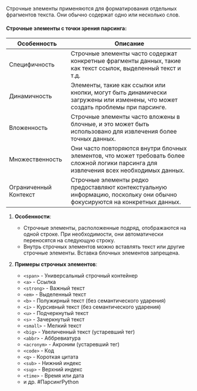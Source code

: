 Строчные элементы применяются для форматирования отдельных фрагментов текста. Они обычно содержат одно или несколько слов.

#### Строчные элементы с точки зрения парсинга:

|Особенность|Описание|
|---|---|
|Специфичность|Строчные элементы часто содержат конкретные фрагменты данных, такие как текст ссылок, выделенный текст и т.д.|
|Динамичность|Элементы, такие как ссылки или кнопки, могут быть динамически загружены или изменены, что может создать проблемы при парсинге.|
|Вложенность|Строчные элементы часто вложены в блочные, и это может быть использовано для извлечения более точных данных.|
|Множественность|Они часто повторяются внутри блочных элементов, что может требовать более сложной логики парсинга для извлечения всех необходимых данных.|
|Ограниченный Контекст|Строчные элементы редко предоставляют контекстуальную информацию, поскольку они обычно фокусируются на конкретных данных.|

1. **Особенности**:
    - Cтрочные элементы, расположенные подряд, отображаются на одной строке. При необходимости, они автоматически переносятся на следующую строку.
    - Внутрь строчных элементов можно вставлять текст или другие строчные элементы. Вставка блочных элементов запрещена.
2. **Примеры строчных элементов**:
    
    - `<span>` - Универсальный строчный контейнер
    - `<a>` - Ссылка
    - `<strong>` - Важный текст
    - `<em>` - Выделенный текст
    - `<b>` - Полужирный текст (без семантического ударения)
    - `<i>` - Курсивный текст (без семантического ударения)
    - `<u>` - Подчеркнутый текст
    - `<s>` - Зачеркнутый текст
    - `<small>` - Мелкий текст
    - `<big>` - Увеличенный текст (устаревший тег)
    - `<abbr>` - Аббревиатура
    - `<acronym>` - Акроним (устаревший тег)
    - `<code>` - Код
    - `<q>` - Короткая цитата
    - `<sub>` - Нижний индекс
    - `<sup>` - Верхний индекс
    - `<time>` - Время или дата
    - и др.
#ПарсингPython 